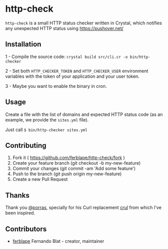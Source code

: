 # http-check

`http-check` is a small HTTP status checker written in Crystal, which notifies any unexpected HTTP
status using https://pushover.net/

## Installation

1 - Compile the source code: `crystal build src/cli.cr -o bin/http-checker`

2 - Set both `HTTP_CHECKER_TOKEN` and `HTTP_CHECKER_USER` environment variables with the token of
your application and your user token.

3 - Maybe you want to enable the binary in cron.

## Usage

Create a file with the list of domains and expected HTTP status code (as an example, we provide the
`sites.yml` file).

Just call `$ bin/http-checker sites.yml`

## Contributing

1. Fork it ( https://github.com/ferblape/http-check/fork )
2. Create your feature branch (git checkout -b my-new-feature)
3. Commit your changes (git commit -am 'Add some feature')
4. Push to the branch (git push origin my-new-feature)
5. Create a new Pull Request

## Thanks

Thank you [@porras](https://github.com/porras), specially for his Curl replacement [crul](https://github.com/porras/crul) from which I've been inspired.

## Contributors

- [ferblape](https://github.com/ferblape) Fernando Blat - creator, maintainer
